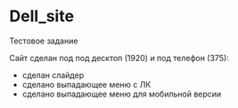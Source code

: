# Dell_site
Тестовое задание

Сайт сделан под под десктоп (1920) и под телефон (375):
+ сделан слайдер
+ сделано выпадающее меню с ЛК
+ сделано выпадающее меню для мобильной версии
